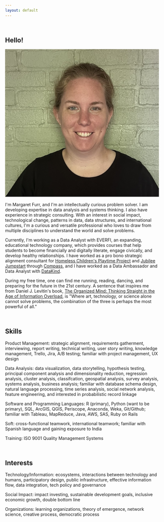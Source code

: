 ```yaml
---
layout: default
---
```


<br>

## Hello!

<img class="profile-picture" src="me.jpg">


I'm Margaret Furr, and I'm an intellectually curious problem solver. I am developing expertise in data analysis and systems thinking. I also have experience in strategic consulting. With an interest in social impact, technological change, patterns in data, data structures, and international cultures, I'm a curious and versatile professional who loves to draw from multiple disciplines to understand the world and solve problems.

Currently, I'm working as a Data Analyst with EVERFI, an expanding, educational technology company, which provides courses that help students to become financially and digitally literate, engage civically, and develop healthy relationships. I have worked as a pro bono strategic alignment consultant for [Homeless Children's Playtime Project](https://www.playtimeproject.org) and [Jubilee Jumpstart](http://www.jubileejumpstart.org) through [Compass](http://compassprobono.org), and I have worked as a Data Ambassador and Data Analyst with [DataKind](http://www.datakind.org). 

During my free time, one can find me running, reading, dancing, and preparing for the future in the 21st century. A sentence that inspires me from Daniel J. Levitin's book, [The Organized Mind: Thinking Straight in the Age of Information Overload](https://www.amazon.com/Organized-Mind-Thinking-Straight-Information/dp/0147516315), is "Where art, technology, or science alone cannot solve problems, the combination of the three is perhaps the most powerful of all." 

<br>

## Skills

Product Management: strategic alignment, requirements gatherment, interviewing, report writing, technical writing, user story writing, knowledge management, Trello, Jira, A/B testing; familiar with project management, UX design

Data Analysis: data visualization, data storytelling, hypothesis testing, principal component analysis and dimensionality reduction, regression analysis, cluster analysis, classifcation, geospatial analysis, survey analysis, systems analysis, business analysis; familiar with database schema design, natural language processing, time series analysis, social network analysis, feature engineering, and interested in probabilistic record linkage 

Software and Programming Languages: R (primary), Python (want to be primary), SQL, ArcGIS, QGIS, Periscope, Anaconda, Weka, Git/Github; familiar with Tableau, MapReduce, Java, AWS, SAS, Ruby on Rails

Soft: cross-functional teamwork, international teamwork; familiar with Spanish language and gaining exposure to India

Training: ISO 9001 Quality Management Systems

<br>

## Interests

Technology/Information: ecosystems, interactions between technology and humans, participatory design, public infrastructure, effective information flow, data integration, tech policy and governance

Social Impact: impact investing, sustainable development goals, inclusive economic growth, double bottom line

Organizations: learning organizations, theory of emergence, network science, creative process, democratic process

<br>

